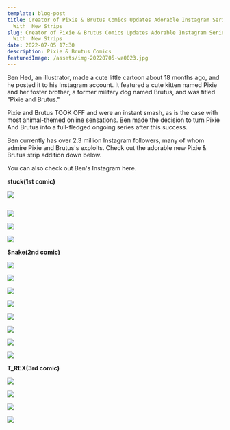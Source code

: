 ```yaml
---
template: blog-post
title: Creator of Pixie & Brutus Comics Updates Adorable Instagram Series
  With  New Strips
slug: Creator of Pixie & Brutus Comics Updates Adorable Instagram Series
  With  New Strips
date: 2022-07-05 17:30
description: Pixie & Brutus Comics
featuredImage: /assets/img-20220705-wa0023.jpg
---
```

Ben Hed, an illustrator, made a cute little cartoon about 18 months ago, and he posted it to his Instagram account. It featured a cute kitten named Pixie and her foster brother, a former military dog named Brutus, and was titled "Pixie and Brutus."

Pixie and Brutus TOOK OFF and were an instant smash, as is the case with most animal-themed online sensations. Ben made the decision to turn Pixie And Brutus into a full-fledged ongoing series after this success.

Ben currently has over 2.3 million Instagram followers, many of whom admire Pixie and Brutus's exploits. Check out the adorable new Pixie & Brutus strip addition down below.

You can also check out Ben's Instagram here.

<script async="" src="https://pagead2.googlesyndication.com/pagead/js/adsbygoogle.js?client=ca-pub-4648723387452672" crossorigin="anonymous"></script>

<ins class="adsbygoogle" style="display:block; text-align:center;" data-ad-layout="in-article" data-ad-format="fluid" data-ad-client="ca-pub-4648723387452672" data-ad-slot="9248327144"></ins>

<script>
     (adsbygoogle = window.adsbygoogle || []).push({});
</script>

**stuck(1st comic)**

![](/assets/291326940_737394770837678_6114226321270424647_n.jpg)

![]()

![](/assets/screenshot_20220629-150847_gallery.jpg)

![](/assets/screenshot_20220629-150858_gallery.jpg)

<script async="" src="https://pagead2.googlesyndication.com/pagead/js/adsbygoogle.js?client=ca-pub-4648723387452672" crossorigin="anonymous"></script>

<ins class="adsbygoogle" style="display:block; text-align:center;" data-ad-layout="in-article" data-ad-format="fluid" data-ad-client="ca-pub-4648723387452672" data-ad-slot="9248327144"></ins>

<script>
     (adsbygoogle = window.adsbygoogle || []).push({});
</script>

![](/assets/screenshot_20220629-150907_gallery.jpg)

**Snake(2nd comic)**

![](/assets/291904934_1104194803501941_2405266479520807217_n.jpg)

![](/assets/291889334_1410567546091495_6358694263599072593_n.jpg)

![](/assets/291364001_567010028345836_4344640637145648279_n.jpg)

<script async="" src="https://pagead2.googlesyndication.com/pagead/js/adsbygoogle.js?client=ca-pub-4648723387452672" crossorigin="anonymous"></script>

<ins class="adsbygoogle" style="display:block; text-align:center;" data-ad-layout="in-article" data-ad-format="fluid" data-ad-client="ca-pub-4648723387452672" data-ad-slot="9248327144"></ins>

<script>
     (adsbygoogle = window.adsbygoogle || []).push({});
</script>

![](/assets/291630004_622293465567822_7826614785900616729_n.jpg)

![](/assets/291901389_508690011030248_1202523277013556396_n.jpg)

![](/assets/291685527_370899671823745_7298142098589181867_n.jpg)

![](/assets/291338111_3180987065476248_8563032177543210641_n.jpg)

![](/assets/a.jpg)

**T_REX(3rd comic)**

![](/assets/291066445_754277239107320_3882603269262685822_n.jpg)

<script async="" src="https://pagead2.googlesyndication.com/pagead/js/adsbygoogle.js?client=ca-pub-4648723387452672" crossorigin="anonymous"></script>

<ins class="adsbygoogle" style="display:block; text-align:center;" data-ad-layout="in-article" data-ad-format="fluid" data-ad-client="ca-pub-4648723387452672" data-ad-slot="9248327144"></ins>

<script>
     (adsbygoogle = window.adsbygoogle || []).push({});
</script>

![](/assets/291502461_1737334566608642_7581377163705749005_n.jpg)

![](/assets/291428288_572771691160793_1061098135193371792_n.jpg)

![](/assets/291453403_528770382366261_7003230842267767100_n.jpg)